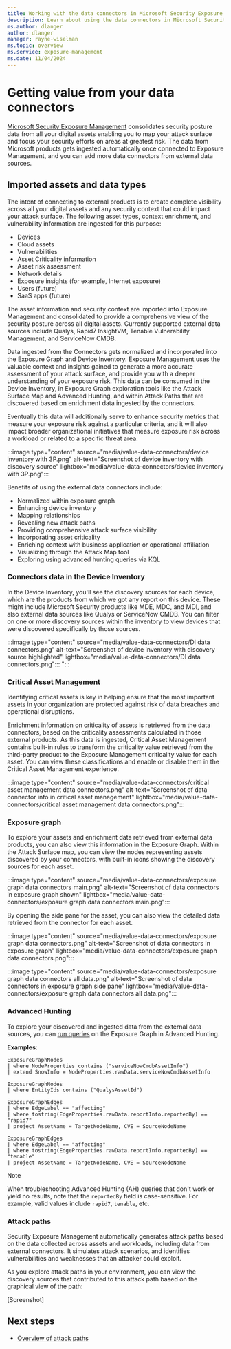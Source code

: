 ```yaml
---
title: Working with the data connectors in Microsoft Security Exposure Management
description: Learn about using the data connectors in Microsoft Security Exposure Management.
ms.author: dlanger
author: dlanger
manager: rayne-wiselman
ms.topic: overview
ms.service: exposure-management
ms.date: 11/04/2024
---
```


# Getting value from your data connectors

[Microsoft Security Exposure Management](microsoft-security-exposure-management.md) consolidates security posture data from all your digital assets enabling you to map your attack surface and focus your security efforts on areas at greatest risk. The data from Microsoft products gets ingested automatically once connected to Exposure Management, and you can add more data connectors from external data sources.

## Imported assets and data types

The intent of connecting to external products is to create complete visibility across all your digital assets and any security context that could impact your attack surface. The following asset types, context enrichment, and vulnerability information are ingested for this purpose:

- Devices
- Cloud assets
- Vulnerabilities
- Asset Criticality information
- Asset risk assessment
- Network details
- Exposure insights (for example, Internet exposure)
- Users (future)
- SaaS apps (future)

The asset information and security context are imported into Exposure Management and consolidated to provide a comprehensive view of the security posture across all digital assets. Currently supported external data sources include Qualys, Rapid7 InsightVM, Tenable Vulnerability Management, and ServiceNow CMDB.

Data ingested from the Connectors gets normalized and incorporated into the Exposure Graph and Device Inventory. Exposure Management uses the valuable context and insights gained to generate a more accurate assessment of your attack surface, and provide you with a deeper understanding of your exposure risk. This data can be consumed in the Device Inventory, in Exposure Graph exploration tools like the Attack Surface Map and Advanced Hunting, and within Attack Paths that are discovered based on enrichment data ingested by the connectors.

Eventually this data will additionally serve to enhance security metrics that measure your exposure risk against a particular criteria, and it will also impact broader organizational initiatives that measure exposure risk across a workload or related to a specific threat area.

:::image type="content" source="media/value-data-connectors/device inventory with 3P.png" alt-text="Screenshot of device inventory with discovery source" lightbox="media/value-data-connectors/device inventory with 3P.png":::

Benefits of using the external data connectors include:

- Normalized within exposure graph
- Enhancing device inventory
- Mapping relationships
- Revealing new attack paths
- Providing comprehensive attack surface visibility
- Incorporating asset criticality
- Enriching context with business application or operational affiliation
- Visualizing through the Attack Map tool
- Exploring using advanced hunting queries via KQL

### Connectors data in the Device Inventory

In the Device Inventory, you'll see the discovery sources for each device, which are the products from which we got any report on this device. These might include Microsoft Security products like MDE, MDC, and MDI, and also external data sources like Qualys or ServiceNow CMDB. You can filter on one or more discovery sources within the inventory to view devices that were discovered specifically by those sources.

:::image type="content" source="media/value-data-connectors/DI data connectors.png" alt-text="Screenshot of device inventory with discovery source highlighted" lightbox="media/value-data-connectors/DI data connectors.png":::
":::

### Critical Asset Management

Identifying critical assets is key in helping ensure that the most important assets in your organization are protected against risk of data breaches and operational disruptions.

Enrichment information on criticality of assets is retrieved from the data connectors, based on the criticality assessments calculated in those external products. As this data is ingested, Critical Asset Management contains built-in rules to transform the criticality value retrieved from the third-party product to the Exposure Management criticality value for each asset. You can view these classifications and enable or disable them in the Critical Asset Management experience.

:::image type="content" source="media/value-data-connectors/critical asset management data connectors.png" alt-text="Screenshot of data connector info in critical asset management" lightbox="media/value-data-connectors/critical asset management data connectors.png":::

### Exposure graph

To explore your assets and enrichment data retrieved from external data products, you can also view this information in the Exposure Graph. Within the Attack Surface map, you can view the nodes representing assets discovered by your connectors, with built-in icons showing the discovery sources for each asset.

:::image type="content" source="media/value-data-connectors/exposure graph data connectors main.png" alt-text="Screenshot of data connectors in exposure graph shown" lightbox="media/value-data-connectors/exposure graph data connectors main.png":::

By opening the side pane for the asset, you can also view the detailed data retrieved from the connector for each asset.

:::image type="content" source="media/value-data-connectors/exposure graph data connectors.png" alt-text="Screenshot of data connectors in exposure graph" lightbox="media/value-data-connectors/exposure graph data connectors.png":::

:::image type="content" source="media/value-data-connectors/exposure graph data connectors all data.png" alt-text="Screenshot of data connectors in exposure graph side pane" lightbox="media/value-data-connectors/exposure graph data connectors all data.png":::

### Advanced Hunting

To explore your discovered and ingested data from the external data sources, you can [run queries](query-enterprise-exposure-graph.md) on the Exposure Graph in Advanced Hunting.

**Examples**:

```kusto
ExposureGraphNodes
| where NodeProperties contains ("serviceNowCmdbAssetInfo")
| extend SnowInfo = NodeProperties.rawData.serviceNowCmdbAssetInfo
```

```kusto
ExposureGraphNodes
| where EntityIds contains ("QualysAssetId")
```

```kusto
ExposureGraphEdges
| where EdgeLabel == "affecting"
| where tostring(EdgeProperties.rawData.reportInfo.reportedBy) == "rapid7"
| project AssetName = TargetNodeName, CVE = SourceNodeName
```

```kusto
ExposureGraphEdges
| where EdgeLabel == "affecting"
| where tostring(EdgeProperties.rawData.reportInfo.reportedBy) == "tenable"
| project AssetName = TargetNodeName, CVE = SourceNodeName
```

> [!NOTE]
> When troubleshooting Advanced Hunting (AH) queries that don't work or yield no results, note that the `reportedBy` field is case-sensitive. For example, valid values include `rapid7`, `tenable`, etc.

### Attack paths

Security Exposure Management automatically generates attack paths based on the data collected across assets and workloads, including data from external connectors. It simulates attack scenarios, and identifies vulnerabilities and weaknesses that an attacker could exploit.

As you explore attack paths in your environment, you can view the discovery sources that contributed to this attack path based on the graphical view of the path:

[Screenshot]

## Next steps

- [Overview of attack paths](work-attack-paths-overview.md)
